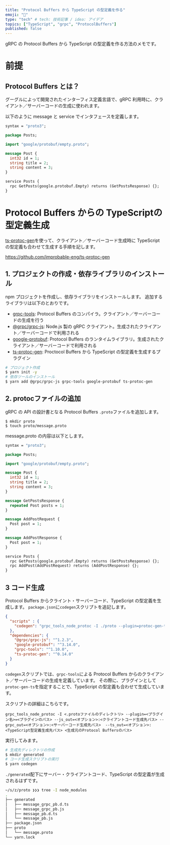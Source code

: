 ```yaml
---
title: "Protocol Buffers から TypeScript の型定義を作る"
emoji: "🥞"
type: "tech" # tech: 技術記事 / idea: アイデア
topics: ["TypeScript", "grpc", "ProtocolBuffers"]
published: false
---
```


gRPC の Protocol Buffers から TypeScript の型定義を作る方法のメモです。

# 前提

## Protocol Buffers とは？

グーグルによって開発されたインターフィス定義言語で、gRPC 利用時に、クライアント／サーバーコードの生成に使われます。

以下のように message と service でインタフェースを定義します。

```protobuf
syntax = "proto3";

package Posts;

import "google/protobuf/empty.proto";

message Post {
  int32 id = 1;
  string title = 2;
  string content = 3;
}

service Posts {
  rpc GetPosts(google.protobuf.Empty) returns (GetPostsResponse) {};
}
```

# Protocol Buffers からの TypeScriptの型定義生成
[ts-protoc-gen](https://github.com/improbable-eng/ts-protoc-gen)を使って、クライアント／サーバーコード生成時に TypeScript の型定義も合わせて生成する手順を記します。

https://github.com/improbable-eng/ts-protoc-gen

## 1. プロジェクトの作成・依存ライブラリのインストール

npm プロジェクトを作成し、依存ライブラリをインストールします。
追加するライブラリは以下のとおりです。

- [grpc-tools](https://github.com/grpc/grpc-node/tree/master/packages/grpc-tools): Protocol Buffers のコンパイラ。クライアント／サーバーコードの生成を行う
- [@grpc/grpc-js](https://github.com/grpc/grpc-node/tree/master/packages/grpc-js): Node.js 製の gRPC クライアント。生成されたクライアント／サーバーコードで利用される
- [google-protobuf](https://github.com/protocolbuffers/protobuf/tree/master/js): Protocol Buffers のランタイムライブラリ。生成されたクライアント／サーバーコードで利用される
- [ts-protoc-gen](https://github.com/improbable-eng/ts-protoc-gen): Proctocol Buffers から TypeScript の型定義を生成するプラグイン

``` bash
# プロジェクト作成
$ yarn init -y
# 依存ツールのインストール
$ yarn add @grpc/grpc-js grpc-tools google-protobuf ts-protoc-gen
```

## 2. protocファイルの追加

gRPC の API の設計書となる Protocol Buffers `.proto`ファイルを追加します。

```
$ mkdir proto
$ touch proto/message.proto
```

message.proto の内容は以下とします。

```protobuf:proto/message.proto
syntax = "proto3";

package Posts;

import "google/protobuf/empty.proto";

message Post {
  int32 id = 1;
  string title = 2;
  string content = 3;
}

message GetPostsResponse {
  repeated Post posts = 1;
}

message AddPostRequest {
  Post post = 1;
}

message AddPostResponse {
  Post post = 1;
}

service Posts {
  rpc GetPosts(google.protobuf.Empty) returns (GetPostsResponse) {};
  rpc AddPost(AddPostRequest) returns (AddPostResponse) {};
}
```

## 3 コード生成

Protocol Buffers からクライント・サーバーコード、TypeScript の型定義を生成します。
`package.json`に`codegen`スクリプトを追記します。

```json:package.json
{
  "scripts" : {
    "codegen": "grpc_tools_node_protoc -I ./proto --plugin=protoc-gen-ts=./node_modules/.bin/protoc-gen-ts --js_out=import_style=commonjs,binary:./generated --grpc_out=grpc_js:./generated --ts_out=service=grpc-node,mode=grpc-js:./generated ./proto/*.proto"
  },
  "dependencies": {
    "@grpc/grpc-js": "^1.2.3",
    "google-protobuf": "^3.14.0",
    "grpc-tools": "^1.10.0",
    "ts-protoc-gen": "^0.14.0"
  }
}
```

`codegen`スクリプトでは、`grpc-tools`による Protocol Buffers からのクライアント／サーバーコードの生成を定義しています。
その際に、プラグインとして`protoc-gen-ts`を指定することで、TypeScript の型定義も合わせて生成しています。

スクリプトの詳細はこちらです。

```
grpc_tools_node_protoc -I <.protoファイルのディレクトリ> --plugin=<プラグイン名>=<プラグインのパス> --js_out=<オプション>:<クライアントコード生成先パス> --grpc_out=<オプション>:<サーバーコード生成先パス>  --ts_out=<オプション>:<TypeScript型定義生成先パス> <生成元のProtocol Buffersのパス>
```

実行してみます。

```bash
# 生成先ディレクトリの作成
$ mkdir generated
# コード生成スクリプトの実行
$ yarn codegen
```

`./generated`配下にサーバー・クライアントコード、TypeScript の型定義が生成されるはずです。

```bash
~/s/z/proto ❯❯❯ tree -I node_modules
.
├── generated
│   ├── message_grpc_pb.d.ts
│   ├── message_grpc_pb.js
│   ├── message_pb.d.ts
│   └── message_pb.js
├── package.json
├── proto
│   └── message.proto
└── yarn.lock
```
